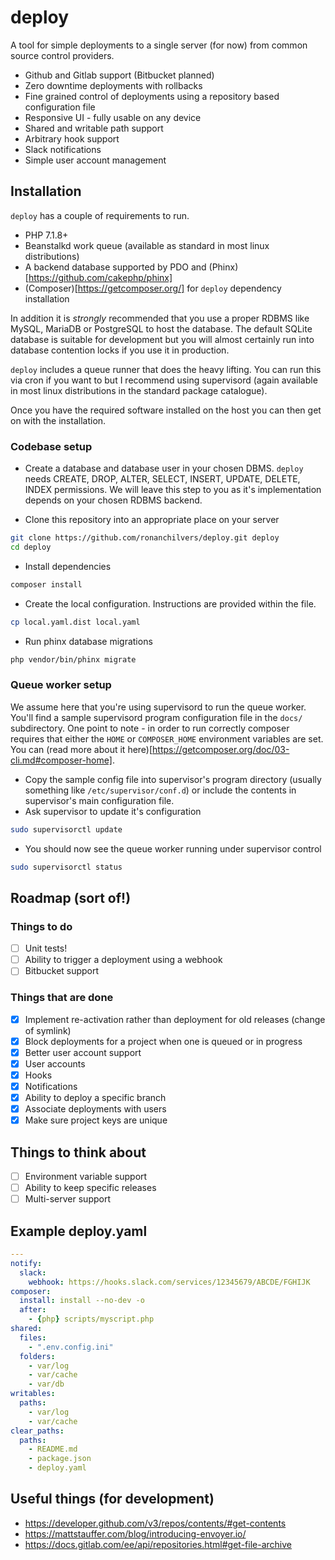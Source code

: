 # deploy

A tool for simple deployments to a single server (for now) from common source control providers.

* Github and Gitlab support (Bitbucket planned)
* Zero downtime deployments with rollbacks
* Fine grained control of deployments using a repository based configuration file
* Responsive UI - fully usable on any device
* Shared and writable path support
* Arbitrary hook support
* Slack notifications
* Simple user account management

## Installation

`deploy` has a couple of requirements to run.

* PHP 7.1.8+
* Beanstalkd work queue (available as standard in most linux distributions)
* A backend database supported by PDO and (Phinx)[https://github.com/cakephp/phinx]
* (Composer)[https://getcomposer.org/] for `deploy` dependency installation

In addition it is *strongly* recommended that you use a proper RDBMS like MySQL, MariaDB or PostgreSQL to host the database. The default SQLite database is suitable for development but you will almost certainly run into database contention locks if you use it in production.

`deploy` includes a queue runner that does the heavy lifting. You can run this via cron if you want to but I recommend using supervisord (again available in most linux distributions in the standard package catalogue).

Once you have the required software installed on the host you can then get on with the installation.

### Codebase setup

* Create a database and database user in your chosen DBMS. `deploy` needs CREATE, DROP, ALTER, SELECT, INSERT, UPDATE, DELETE, INDEX permissions. We will leave this step to you as it's implementation depends on your chosen RDBMS backend.

* Clone this repository into an appropriate place on your server
```bash
git clone https://github.com/ronanchilvers/deploy.git deploy
cd deploy
```

* Install dependencies
```bash
composer install
```

* Create the local configuration. Instructions are provided within the file.
```bash
cp local.yaml.dist local.yaml
```

* Run phinx database migrations
```bash
php vendor/bin/phinx migrate
```

### Queue worker setup

We assume here that you're using supervisord to run the queue worker. You'll find a sample supervisord program configuration file in the `docs/` subdirectory. One point to note - in order to run correctly composer requires that either the `HOME` or `COMPOSER_HOME` environment variables are set. You can (read more about it here)[https://getcomposer.org/doc/03-cli.md#composer-home].

* Copy the sample config file into supervisor's program directory (usually something like `/etc/supervisor/conf.d`) or include the contents in supervisor's main configuration file.
* Ask supervisor to update it's configuration
```bash
sudo supervisorctl update
```
* You should now see the queue worker running under supervisor control
```bash
sudo supervisorctl status
```

## Roadmap (sort of!)

### Things to do

* [ ] Unit tests!
* [ ] Ability to trigger a deployment using a webhook
* [ ] Bitbucket support

### Things that are done

* [x] Implement re-activation rather than deployment for old releases (change of symlink)
* [x] Block deployments for a project when one is queued or in progress
* [x] Better user account support
* [x] User accounts
* [x] Hooks
* [x] Notifications
* [x] Ability to deploy a specific branch
* [x] Associate deployments with users
* [x] Make sure project keys are unique

## Things to think about

* [ ] Environment variable support
* [ ] Ability to keep specific releases
* [ ] Multi-server support

## Example deploy.yaml

```yaml
---
notify:
  slack:
    webhook: https://hooks.slack.com/services/12345679/ABCDE/FGHIJK
composer:
  install: install --no-dev -o
  after:
    - {php} scripts/myscript.php
shared:
  files:
    - ".env.config.ini"
  folders:
    - var/log
    - var/cache
    - var/db
writables:
  paths:
    - var/log
    - var/cache
clear_paths:
  paths:
    - README.md
    - package.json
    - deploy.yaml
```

## Useful things (for development)

* https://developer.github.com/v3/repos/contents/#get-contents
* https://mattstauffer.com/blog/introducing-envoyer.io/
* https://docs.gitlab.com/ee/api/repositories.html#get-file-archive
